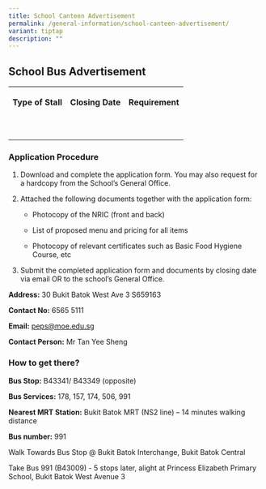 ```yaml
---
title: School Canteen Advertisement
permalink: /general-information/school-canteen-advertisement/
variant: tiptap
description: ""
---
```

<h2>School Bus Advertisement</h2><table><tbody><tr><th rowspan="1" colspan="1"><p>Type of Stall</p></th><th rowspan="1" colspan="1"><p>Closing Date</p></th><th rowspan="1" colspan="1"><p>Requirement</p></th></tr><tr><td rowspan="1" colspan="1"><p></p></td><td rowspan="1" colspan="1"><p></p></td><td rowspan="1" colspan="1"><p></p></td></tr><tr><td rowspan="1" colspan="1"><p></p></td><td rowspan="1" colspan="1"><p></p></td><td rowspan="1" colspan="1"><p></p></td></tr></tbody></table><h3>Application Procedure</h3><ol data-tight="true" class="tight"><li><p>Download and complete the application form. You may also request for a hardcopy from the School’s General Office.</p><p></p></li><li><p>Attached the following documents together with the application form:<br></p><ul data-tight="true" class="tight"><li><p>Photocopy of the NRIC (front and back)</p></li><li><p>List of proposed menu and pricing for all items</p></li><li><p>Photocopy of relevant certificates such as Basic Food Hygiene Course, etc</p></li></ul></li><li><p>Submit the completed application form and documents by closing date via email OR to the school’s General Office.</p></li></ol><p><strong>Address:</strong> 30 Bukit Batok West Ave 3 S659163</p><p><strong>Contact No:</strong> 6565 5111</p><p><strong>Email:</strong> <a href="mailto:peps@moe.edu.sg" rel="noopener noreferrer nofollow" target="_blank">peps@moe.edu.sg</a></p><p><strong>Contact Person:</strong> Mr Tan Yee Sheng</p><h3>How to get there?</h3><p><strong>Bus Stop:</strong> B43341/ B43349 (opposite)</p><p><strong>Bus Services:</strong> 178, 157, 174, 506, 991</p><p><strong>Nearest MRT Station:</strong> Bukit Batok MRT (NS2 line) – 14 minutes walking distance</p><p><strong>Bus number:</strong> 991</p><p>Walk Towards Bus Stop @ Bukit Batok Interchange, Bukit Batok Central</p><p>Take Bus 991 (B43009) - 5 stops later, alight at Princess Elizabeth Primary School, Bukit Batok West Avenue 3</p>